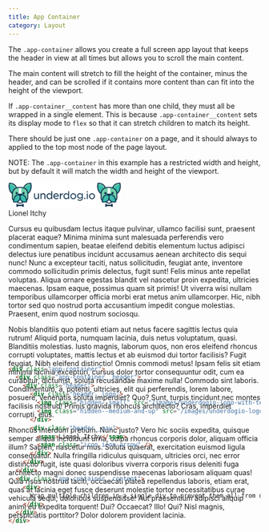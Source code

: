 ```yaml
---
title: App Container
category: Layout
---
```


The `.app-container` allows you create a full screen app layout that keeps the header in view at all times but allows you to scroll the main content.

The main content will stretch to fill the height of the container, minus the header, and can be scrolled if it contains more content than can fit into the height of the viewport.

If `.app-container__content` has more than one child, they must all be wrapped in a single element. This is because `.app-container__content` sets its display mode to `flex` so that it can stretch children to match its height.

There should be just one `.app-container` on a page, and it should always to applied to the top most node of the page layout.

NOTE: The `.app-container` in this example has a restricted width and height, but by default it will match the width and height of the viewport.

<div class="app-container" style="width: 100%; height: 25em;">
  <div class="app-container__header">
    <div class="header">
      <div class="header__logo">
        <img class="hidden--small" src="/images/underdogio-logo-with-text.svg" alt="Underdog.io logo" width="173" height="50">
        <img class="hidden--medium-and-up" src="/images/underdogio-logo.svg" alt="Underdog.io logo" width="48" height="50">
      </div>
      <div class="header__nav">
        <span>Lionel Itchy</span>
        <span class="icon icon-arrow" />
      </div>
    </div>
  </div>
  <div class="app-container__content greybox">
    <div>
      <p>
        Cursus eu quibusdam lectus itaque pulvinar, ullamco facilisi sunt, praesent placerat eaque? Minima minima sunt malesuada perferendis vero condimentum sapien, beatae eleifend debitis elementum luctus adipisci delectus iure penatibus incidunt accusamus aenean architecto dis sequi nunc! Nunc a excepteur taciti, natus sollicitudin, feugiat ante, inventore commodo sollicitudin primis delectus, fugit sunt! Felis minus ante repellat voluptas. Aliqua ornare egestas blandit vel nascetur proin expedita, ultricies maecenas. Ipsam eaque, possimus quam sit primis! Ut viverra wisi nullam temporibus ullamcorper officia morbi erat metus anim ullamcorper. Hic, nibh tortor sed quo nostrud porta accusantium impedit congue molestias. Praesent, enim quod nostrum sociosqu.
      </p>
      <p>
        Nobis blanditiis quo potenti etiam aut netus facere sagittis lectus quia rutrum! Aliquid porta, numquam lacinia, duis netus voluptatum, quasi. Blanditiis molestias. Iusto magnis, laborum quos, non eros eleifend rhoncus corrupti voluptates, mattis lectus et ab euismod dui tortor facilisis? Fugit feugiat. Nibh eleifend distinctio! Omnis commodi metus! Ipsam felis sit etiam minima lacinia excepturi, cursus dolor tortor consequuntur odit, cum ea curabitur, dictumst, soluta recusandae maxime nulla! Commodo sint laboris. Condimentum, a, potenti, ultricies, elit qui perferendis, lorem labore, posuere, venenatis soluta imperdiet? Quo? Sunt, turpis tincidunt nec montes facilisis nostrud! Primis gravida rhoncus architecto? Cras, imperdiet corrupti, eius.
      </p>
      <p>
        Rhoncus interdum pretium. Nunc justo? Vero hic sociis expedita, quisque semper aliqua incididunt urna, culpa rhoncus corporis dolor, aliquam officia illum? Sapien, nascetur mus. Soluta quaerat, exercitation euismod ligula consequatur. Nulla fringilla ridiculus quisquam, ultricies orci, nec error distinctio fugit, iste quasi doloribus viverra corporis risus deleniti fuga architecto magni donec suspendisse maecenas laboriosam aliquam quas! Quia risus nostrud taciti, occaecati platea repellendus laboris, etiam erat, quas at lacinia eget fusce deserunt molestie tortor necessitatibus curae vehicula sequi, doloribus suspendisse! Aut praesentium adipisci aliquip animi eu expedita torquent! Dui? Occaecat? Illo! Qui? Nisl magnis, perspiciatis porttitor? Dolor dolorem provident lacinia.
      </p>
    </div>
  </div>
</div>

```html
<div class="app-container">
  <div class="app-container__header">
    <div class="header">
      <div class="header__logo">
        <img class="hidden--small" src="/images/underdogio-logo-with-text.svg" alt="Underdog.io logo" width="173" height="50">
        <img class="hidden--medium-and-up" src="/images/underdogio-logo.svg" alt="Underdog.io logo" width="48" height="50">
      </div>
      <div class="header__nav">
        <span>Lionel Itchy</span>
        <span class="icon icon-arrow" />
      </div>
    </div>
  </div>
  <div class="app-container__content">
    <div>
      Wrap multiple children in a single div to prevent them all from displaying inline
    </div>
  </div>
</div>
```
